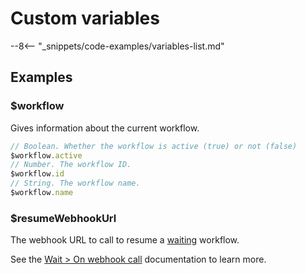 # Custom variables

--8<-- "_snippets/code-examples/variables-list.md"

## Examples


### $workflow

Gives information about the current workflow.

```js
// Boolean. Whether the workflow is active (true) or not (false)
$workflow.active
// Number. The workflow ID.
$workflow.id
// String. The workflow name.
$workflow.name
```

### $resumeWebhookUrl

The webhook URL to call to resume a [waiting](/workflow/integrations/core-nodes/workflow-nodes-base.wait/#time-interval) workflow.


See the [Wait > On webhook call](/workflow/integrations/core-nodes/workflow-nodes-base.wait/#webhook-call) documentation to learn more.
